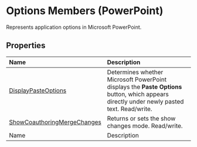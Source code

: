 
# Options Members (PowerPoint)
Represents application options in Microsoft PowerPoint.

## Properties



|**Name**|**Description**|
|:-----|:-----|
| [DisplayPasteOptions](4c5f0851-585c-e4c6-a6c7-c3bfd3666883.md)|Determines whether Microsoft PowerPoint displays the  **Paste Options** button, which appears directly under newly pasted text. Read/write.|
| [ShowCoauthoringMergeChanges](a5b6c2a0-93c9-629b-be50-e1bb99626006.md)|Returns or sets the show changes mode. Read/write.|
|Name|Description|
